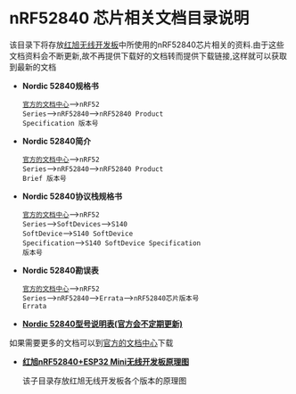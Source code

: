 # nRF52840 芯片相关文档目录说明
该目录下将存放[红旭无线开发板](https://shop507575225.taobao.com/index.htm?spm=2013.1.w5002-16973646476.2.56ea1f47dUx4Ha)中所使用的nRF52840芯片相关的资料.由于这些文档资料会不断更新,故不再提供下载好的文档转而提供下载链接,这样就可以获取到最新的文档

- **Nordic 52840规格书**

  <code>[官方的文档中心](http://infocenter.nordicsemi.com/index.jsp)</code>--><code>nRF52 Series</code>--><code>nRF52840</code>--><code>nRF52840 Product Specification 版本号</code>

- **Nordic 52840简介**

  <code>[官方的文档中心](http://infocenter.nordicsemi.com/index.jsp)</code>--><code>nRF52 Series</code>--><code>nRF52840</code>--><code>nRF52840 Product Brief 版本号</code>
  
- **Nordic 52840协议栈规格书**

  <code>[官方的文档中心](http://infocenter.nordicsemi.com/index.jsp)</code>--><code>nRF52 Series</code>--><code>SoftDevices</code>--><code>S140 SoftDevice</code>--><code>S140 SoftDevice Specification</code>--><code>S140 SoftDevice Specification 版本号</code>

- **Nordic 52840勘误表**

  <code>[官方的文档中心](http://infocenter.nordicsemi.com/index.jsp)</code>--><code>nRF52 Series</code>--><code>nRF52840</code>--><code>Errata</code>--><code>nRF52840芯片版本号 Errata</code>

- [**Nordic 52840型号说明表(官方会不定期更新)**](http://infocenter.nordicsemi.com/index.jsp?topic=%2Fcom.nordic.infocenter.nrf52%2Fdita%2Fnrf52%2Fcompatibility_matrix%2FnRF52840_ic_revision_overview.html)

如果需要更多的文档可以到[官方的文档中心](https://infocenter.nordicsemi.com/index.jsp)下载

- [**红旭nRF52840+ESP32 Mini无线开发板原理图**](https://github.com/xiaolongba/wireless-tech/tree/master/%E7%A1%AC%E4%BB%B6/%E7%BA%A2%E6%97%ADnRF52840%2BESP32%20Mini%E6%97%A0%E7%BA%BF%E5%BC%80%E5%8F%91%E6%9D%BF%E5%8E%9F%E7%90%86%E5%9B%BE)

  该子目录存放红旭无线开发板各个版本的原理图
   
